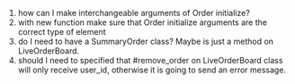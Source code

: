 1. how can I make interchangeable arguments of Order initialize?
2. with new function make sure that Order initialize arguments are the correct type of element
3. do I need to have a SummaryOrder class? Maybe is just a method on LiveOrderBoard.
4. should I need to specified that #remove_order on LiveOrderBoard
class will only receive user_id, otherwise it is going to send an error message.
